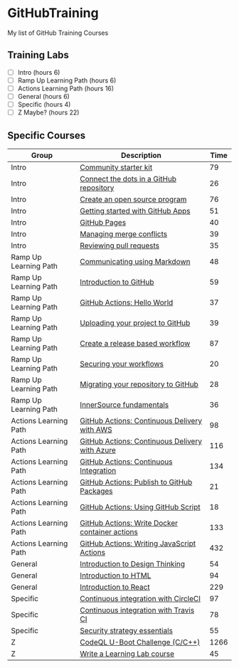 # GitHubTraining
My list of GitHub Training Courses

## Training Labs
- [ ] Intro (hours 6)
- [ ] Ramp Up Learning Path (hours 6) 
- [ ] Actions Learning Path (hours 16)
- [ ] General (hours 6)
- [ ] Specific (hours 4)
- [ ] Z Maybe? (hours 22)

## Specific Courses
|Group|Description|Time|
|-|-|-|
|Intro|[Community starter kit](https://lab.github.com/githubtraining/community-starter-kit)|79|
|Intro|[Connect the dots in a GitHub repository](https://lab.github.com/githubtraining/connect-the-dots-in-a-github-repository)|26|
|Intro|[Create an open source program](https://lab.github.com/githubtraining/create-a-release-based-workflow)|76|
|Intro|[Getting started with GitHub Apps](https://lab.github.com/githubtraining/getting-started-with-github-apps)|51|
|Intro|[GitHub Pages](https://lab.github.com/githubtraining/github-pages)|40|
|Intro|[Managing merge conflicts](https://lab.github.com/githubtraining/managing-merge-conflicts)|39|
|Intro|[Reviewing pull requests](https://lab.github.com/githubtraining/reviewing-pull-requests)|35|
|Ramp Up Learning Path|[Communicating using Markdown](https://lab.github.com/githubtraining/communicating-using-markdown)|48|
|Ramp Up Learning Path|[Introduction to GitHub](https://lab.github.com/githubtraining/introduction-to-github)|59|
|Ramp Up Learning Path|[GitHub Actions: Hello World](https://lab.github.com/githubtraining/github-actions:-hello-world)|37|
|Ramp Up Learning Path|[Uploading your project to GitHub](https://lab.github.com/githubtraining/uploading-your-project-to-github)|39|
|Ramp Up Learning Path|[Create a release based workflow](https://lab.github.com/githubtraining/create-an-open-source-program)|87|
|Ramp Up Learning Path|[Securing your workflows](https://lab.github.com/githubtraining/securing-your-workflows)|20|
|Ramp Up Learning Path|[Migrating your repository to GitHub](https://lab.github.com/githubtraining/migrating-your-repository-to-github)|28|
|Ramp Up Learning Path|[InnerSource fundamentals](https://lab.github.com/githubtraining/innersource-fundamentals)|36|
|Actions Learning Path|[GitHub Actions: Continuous Delivery with AWS](https://lab.github.com/githubtraining/github-actions:-continuous-delivery-with-aws)|98|
|Actions Learning Path|[GitHub Actions: Continuous Delivery with Azure](https://lab.github.com/githubtraining/github-actions:-continuous-delivery-with-azure)|116|
|Actions Learning Path|[GitHub Actions: Continuous Integration](https://lab.github.com/githubtraining/github-actions:-continuous-integration)|134|
|Actions Learning Path|[GitHub Actions: Publish to GitHub Packages](https://lab.github.com/githubtraining/github-actions:-publish-to-github-packages)|21|
|Actions Learning Path|[GitHub Actions: Using GitHub Script](https://lab.github.com/githubtraining/github-actions:-using-github-script)|18|
|Actions Learning Path|[GitHub Actions: Write Docker container actions](https://lab.github.com/githubtraining/github-actions:-write-docker-container-actions)|133|
|Actions Learning Path|[GitHub Actions: Writing JavaScript Actions](https://lab.github.com/githubtraining/github-actions:-writing-javascript-actions)|432|
|General|[Introduction to Design Thinking](https://lab.github.com/githubtraining/introduction-to-design-thinking)|54|
|General|[Introduction to HTML](https://lab.github.com/githubtraining/introduction-to-html)|94|
|General|[Introduction to React](https://lab.github.com/githubtraining/introduction-to-react)|229|
|Specific|[Continuous integration with CircleCI](https://lab.github.com/githubtraining/continuous-integration-with-circleci)|97|
|Specific|[Continuous integration with Travis CI](https://lab.github.com/githubtraining/continuous-integration-with-travis-ci)|78|
|Specific|[Security strategy essentials](https://lab.github.com/githubtraining/security-strategy-essentials)|55|
|Z|[CodeQL U-Boot Challenge (C/C++)](https://lab.github.com/githubtraining/codeql-u-boot-challenge-(cc++))|1266|
|Z|[Write a Learning Lab course](https://lab.github.com/githubtraining/write-a-learning-lab-course)|45|

